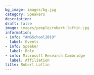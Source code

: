 ```yaml
---
bg_image: images/bg.jpg
category: Speakers
description: 
draft: false
image: images/people/robert-loftin.jpg
information:
- info: "#NGSchool2019"
  label: Events
- info: Speaker
  label: Role
- info: Microsoft Research Cambridge
  label: Affiliation
title: Robert Loftin
---
```

